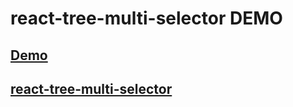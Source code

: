 # react-tree-multi-selector DEMO

## [Demo](https://eomttt.github.io/demo-react-tree-multi-selector/)
## [react-tree-multi-selector](https://www.npmjs.com/package/react-tree-multi-selector)